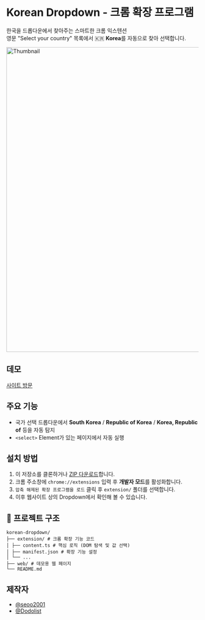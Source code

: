 # Korean Dropdown - 크롬 확장 프로그램

한국을 드롭다운에서 찾아주는 스마트한 크롬 익스텐션  
영문 "Select your country" 목록에서 🇰🇷 **Korea**를 자동으로 찾아 선택합니다.

<img width="1280" height="800" alt="Thumbnail" src="https://github.com/user-attachments/assets/c617e89e-cf1d-4b93-b7cd-24333e7c2e9f" />

## 데모

[사이트 방문](https://dropdown.ilez.xyz)

## 주요 기능

- 국가 선택 드롭다운에서 **South Korea** / **Republic of Korea** / **Korea, Republic of** 등을 자동 탐지
- `<select>` Element가 있는 페이지에서 자동 실행

## 설치 방법

1. 이 저장소를 클론하거나 [ZIP 다운로드](https://github.com/seoo2001/korean-dropdown/archive/refs/heads/main.zip)합니다.
2. 크롬 주소창에 `chrome://extensions` 입력 후 **개발자 모드**를 활성화합니다.
3. `압축 해제된 확장 프로그램을 로드` 클릭 후 `extension/` 폴더를 선택합니다.
4. 이후 웹사이트 상의 Dropdown에서 확인해 볼 수 있습니다.

## 📁 프로젝트 구조

```
korean-dropdown/
├── extension/ # 크롬 확장 기능 코드
│ ├── content.ts # 핵심 로직 (DOM 탐색 및 값 선택)
│ ├── manifest.json # 확장 기능 설정
│ └── ...
├── web/ # 데모용 웹 페이지
└── README.md
```

## 제작자

- [@seoo2001](https://github.com/seoo2001)
- [@Dodolist](https://github.com/dodolist)
